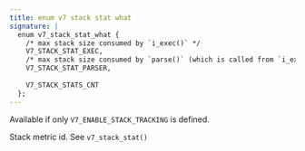 ```yaml
---
title: enum v7 stack stat what
signature: |
  enum v7_stack_stat_what {
    /* max stack size consumed by `i_exec()` */
    V7_STACK_STAT_EXEC,
    /* max stack size consumed by `parse()` (which is called from `i_exec()`) */
    V7_STACK_STAT_PARSER,
  
    V7_STACK_STATS_CNT
  };
---
```


Available if only `V7_ENABLE_STACK_TRACKING` is defined.

Stack metric id. See `v7_stack_stat()` 

